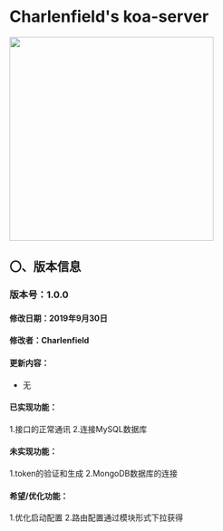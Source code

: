 # Charlenfield's koa-server
<img src="https://user-images.githubusercontent.com/8216630/35775552-970a79cc-09c5-11e8-932b-9ad5a14c0bb5.png"  width="360"/>

## 〇、版本信息
### 版本号：1.0.0
#### 修改日期：2019年9月30日
#### 修改者：Charlenfield
#### 更新内容：
* 无
#### 已实现功能：
1.接口的正常通讯
2.连接MySQL数据库
#### 未实现功能：
1.token的验证和生成
2.MongoDB数据库的连接
#### 希望/优化功能：
1.优化启动配置
2.路由配置通过模块形式下拉获得